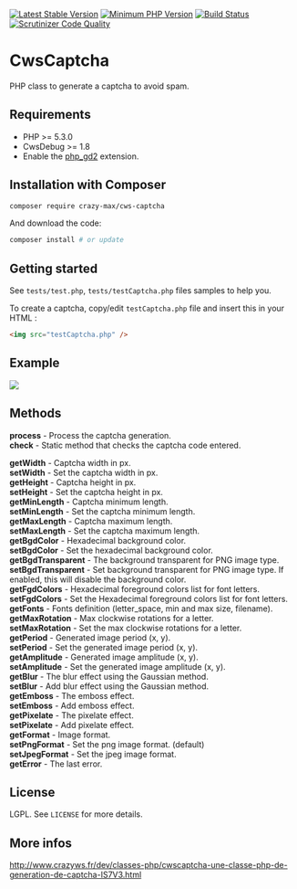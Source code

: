 [![Latest Stable Version](https://img.shields.io/packagist/v/crazy-max/cws-captcha.svg?style=flat-square)](https://packagist.org/packages/crazy-max/cws-captcha)
[![Minimum PHP Version](https://img.shields.io/badge/php-%3E%3D%205.3.0-8892BF.svg?style=flat-square)](https://php.net/)
[![Build Status](https://img.shields.io/travis/crazy-max/CwsCaptcha/1.5.svg?style=flat-square)](https://travis-ci.org/crazy-max/CwsCaptcha)
[![Scrutinizer Code Quality](https://img.shields.io/scrutinizer/g/crazy-max/CwsCaptcha.svg?style=flat-square)](https://scrutinizer-ci.com/g/crazy-max/CwsCaptcha)

# CwsCaptcha

PHP class to generate a captcha to avoid spam.

## Requirements

* PHP >= 5.3.0
* CwsDebug >= 1.8
* Enable the [php_gd2](http://www.php.net/manual/en/book.image.php) extension.

## Installation with Composer

```bash
composer require crazy-max/cws-captcha
```

And download the code:

```bash
composer install # or update
```

## Getting started

See `tests/test.php`, `tests/testCaptcha.php` files samples to help you.

To create a captcha, copy/edit `testCaptcha.php` file and insert this in your HTML :

```html
<img src="testCaptcha.php" />
```

## Example

![](https://raw.github.com/crazy-max/CwsCaptcha/master/example.png)

## Methods

**process** - Process the captcha generation.<br />
**check** - Static method that checks the captcha code entered.<br />

**getWidth** - Captcha width in px.<br />
**setWidth** - Set the captcha width in px.<br />
**getHeight** - Captcha height in px.<br />
**setHeight** - Set the captcha height in px.<br />
**getMinLength** - Captcha minimum length.<br />
**setMinLength** - Set the captcha minimum length.<br />
**getMaxLength** - Captcha maximum length.<br />
**setMaxLength** - Set the captcha maximum length.<br />
**getBgdColor** - Hexadecimal background color.<br />
**setBgdColor** - Set the hexadecimal background color.<br />
**getBgdTransparent** - The background transparent for PNG image type.<br />
**setBgdTransparent** - Set background transparent for PNG image type. If enabled, this will disable the background color.<br />
**getFgdColors** - Hexadecimal foreground colors list for font letters.<br />
**setFgdColors** - Set the Hexadecimal foreground colors list for font letters.<br />
**getFonts** - Fonts definition (letter_space, min and max size, filename).<br />
**getMaxRotation** - Max clockwise rotations for a letter.<br />
**setMaxRotation** - Set the max clockwise rotations for a letter.<br />
**getPeriod** - Generated image period (x, y).<br />
**setPeriod** - Set the generated image period (x, y).<br />
**getAmplitude** - Generated image amplitude (x, y).<br />
**setAmplitude** - Set the generated image amplitude (x, y).<br />
**getBlur** - The blur effect using the Gaussian method.<br />
**setBlur** - Add blur effect using the Gaussian method.<br />
**getEmboss** - The emboss effect.<br />
**setEmboss** - Add emboss effect.<br />
**getPixelate** - The pixelate effect.<br />
**setPixelate** - Add pixelate effect.<br />
**getFormat** - Image format.<br />
**setPngFormat** - Set the png image format. (default)<br />
**setJpegFormat** - Set the jpeg image format.<br />
**getError** - The last error.<br />

## License

LGPL. See `LICENSE` for more details.

## More infos

http://www.crazyws.fr/dev/classes-php/cwscaptcha-une-classe-php-de-generation-de-captcha-IS7V3.html
